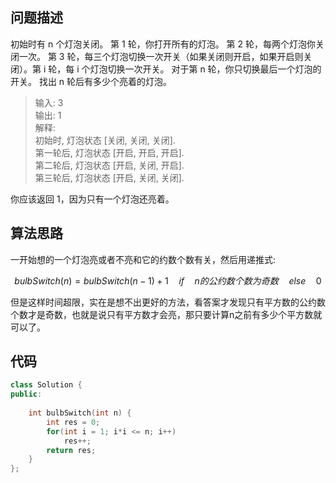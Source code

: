 ## 问题描述
初始时有 n 个灯泡关闭。 第 1 轮，你打开所有的灯泡。 第 2 轮，每两个灯泡你关闭一次。 第 3 轮，每三个灯泡切换一次开关（如果关闭则开启，如果开启则关闭）。第 i 轮，每 i 个灯泡切换一次开关。 对于第 n 轮，你只切换最后一个灯泡的开关。 找出 n 轮后有多少个亮着的灯泡。

> 输入: 3  
输出: 1   
解释:   
初始时, 灯泡状态 [关闭, 关闭, 关闭].  
第一轮后, 灯泡状态 [开启, 开启, 开启].  
第二轮后, 灯泡状态 [开启, 关闭, 开启].  
第三轮后, 灯泡状态 [开启, 关闭, 关闭].   

你应该返回 1，因为只有一个灯泡还亮着。

## 算法思路

一开始想的一个灯泡亮或者不亮和它的约数个数有关，然后用递推式:
```math
bulbSwitch(n) = bulbSwitch(n-1) + 1 \quad if\quad n的公约数个数为奇数 \quad else \quad 0
```
但是这样时间超限，实在是想不出更好的方法，看答案才发现只有平方数的公约数个数才是奇数，也就是说只有平方数才会亮，那只要计算n之前有多少个平方数就可以了。

## 代码

```c++
class Solution {
public:
    
    int bulbSwitch(int n) {
        int res = 0;
        for(int i = 1; i*i <= n; i++)
            res++;
        return res;
    }
};
```